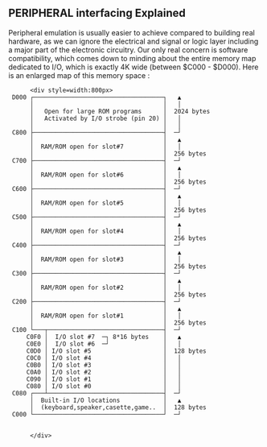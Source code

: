 ## PERIPHERAL interfacing Explained

Peripheral emulation is usually easier to achieve compared to building real hardware, as we can ignore the electrical and signal or logic layer including a major part of the electronic circuitry.  Our only real concern is software compatibility, which comes down to minding about the entire memory map dedicated to I/O, which is exactly 4K wide  (between $C000 - $D000). Here is an enlarged map of this memory space :

          <div style=width:800px>
     D000 ┌────────────────────────────────────┐   ▲
          │                                    │   │
          │   Open for large ROM programs      │  2024 bytes
          │   Activated by I/O strobe (pin 20) │   │
          │                                    │   │
     C800 ├────────────────────────────────────┤  ─┘
          │                                    │   ▲
          │  RAM/ROM open for slot#7           │   │  
          │                                    │  256 bytes
     C700 ├────────────────────────────────────┤  ─┘
          │                                    │   ▲
          │  RAM/ROM open for slot#6           │   │ 
          │                                    │  256 bytes
     C600 ├────────────────────────────────────┤  ─┘
          │                                    │   ▲
          │  RAM/ROM open for slot#5           │   │
          │                                    │  256 bytes
     C500 ├────────────────────────────────────┤  ─┘
          │                                    │   ▲
          │  RAM/ROM open for slot#4           │   │
          │                                    │  256 bytes
     C400 ├────────────────────────────────────┤  ─┘
          │                                    │   ▲
          │  RAM/ROM open for slot#3           │   │
          │                                    │  256 bytes
     C300 ├────────────────────────────────────┤  ─┘
          │                                    │   ▲
          │  RAM/ROM open for slot#2           │   │
          │                                    │  256 bytes
     C200 ├────────────────────────────────────┤  ─┘
          │                                    │   ▲
          │  RAM/ROM open for slot#1           │   │
          │                                    │  256 bytes
     C100 └───┬────────────────────────────────┤  ─┘
         C0F0 │  I/O slot #7  ─┐ 8*16 bytes    │   ▲
         C0E0 │  I/O slot #6  ─┘               │   │       
         C0D0 │ I/O slot #5                    │  128 bytes
         C0C0 │ I/O slot #4                    │   │
         C0B0 │ I/O slot #3                    │   │
         C0A0 │ I/O slot #2                    │   │
         C090 │ I/O slot #1                    │   │
         C080 │ I/O slot #0                    │   │
     C080 ┌───┴────────────────────────────────┤  ─┘
          │  Built-in I/O locations            │   ▲
          │  (keyboard,speaker,casette,game..  │  128 bytes
     C000 └────────────────────────────────────┘  ─┘
  
          
          </div>
